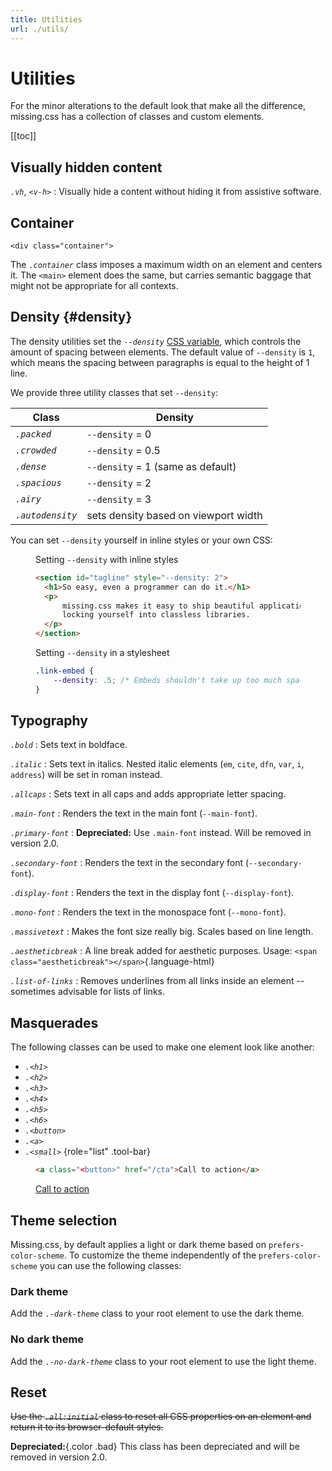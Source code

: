 ```yaml
---
title: Utilities
url: ./utils/
---
```


# Utilities

For the minor alterations to the default look that make all the difference,
missing.css has a collection of classes and custom elements.

[[toc]]

## Visually hidden content

<dfn>`.vh`</dfn>, <dfn>`<v-h>`</dfn>
:   Visually hide a content without hiding it from assistive software.


## Container

`<div class="container">`

The <dfn>`.container`</dfn> class imposes a maximum width on an element and 
centers it. The `<main>` element does the same, but carries semantic baggage
that might not be appropriate for all contexts.


## Density {#density}

The density utilities set the <dfn>`--density`</dfn> [CSS variable][], which
controls the amount of spacing between elements. The default value of
`--density` is `1`, which means the spacing between paragraphs is
equal to the height of 1 line.

We provide three utility classes that set `--density`:

| Class                     | Density                                    |
|---------------------------|--------------------------------------------|
| <dfn>`.packed`</dfn>      | `--density` = 0                            |
| <dfn>`.crowded`</dfn>     | `--density` = 0.5                          |
| <dfn>`.dense`</dfn>       | `--density` = 1 (same as default)          |
| <dfn>`.spacious`</dfn>    | `--density` = 2                            |
| <dfn>`.airy`</dfn>        | `--density` = 3                            |
| <dfn>`.autodensity`</dfn> | sets density based on viewport width       |

You can set `--density` yourself in inline styles or your own CSS:

<figure>
<figcaption>Setting <code>--density</code> with inline styles</figcaption>

  ~~~ html
  <section id="tagline" style="--density: 2">
    <h1>So easy, even a programmer can do it.</h1>
    <p>
        missing.css makes it easy to ship beautiful applications without
        locking yourself into classless libraries.
    </p>
  </section>
  ~~~
</figure>

<figure>
<figcaption>Setting <code>--density</code> in a stylesheet</figcaption>

  ~~~ css
  .link-embed {
      --density: .5; /* Embeds shouldn't take up too much space */
  }
  ~~~

</figure>


## Typography

<dfn>`.bold`</dfn>
:   Sets text in boldface.

<dfn>`.italic`</dfn>
:   Sets text in italics. Nested italic elements
    (`em`, `cite`, `dfn`, `var`, `i`, `address`) will be set in roman instead.

<dfn>`.allcaps`</dfn>
:   Sets text in all caps and adds appropriate letter spacing.

<dfn>`.main-font`</dfn>
:   Renders the text in the main font (`--main-font`).

<dfn>`.primary-font`</dfn>
:   <strong class="bad color">Depreciated:</strong> Use `.main-font` instead. Will be removed in version 2.0.

<dfn>`.secondary-font`</dfn>
:   Renders the text in the secondary font (`--secondary-font`).

<dfn>`.display-font`</dfn>
:   Renders the text in the display font (`--display-font`).

<dfn>`.mono-font`</dfn>
:   Renders the text in the monospace font (`--mono-font`).

<dfn>`.massivetext`</dfn>
:   Makes the font size really big. Scales based on line length.

<dfn>`.aestheticbreak`</dfn>
:   A line break added for aesthetic purposes. Usage: `<span class="aestheticbreak"></span>`{.language-html}

<dfn>`.list-of-links`</dfn>
:   Removes underlines from all links inside an element -- sometimes advisable for lists of links.


## Masquerades

The following classes can be used to make one element look like another:

 - <dfn>`.<h1>`</dfn>
 - <dfn>`.<h2>`</dfn>
 - <dfn>`.<h3>`</dfn>
 - <dfn>`.<h4>`</dfn>
 - <dfn>`.<h5>`</dfn>
 - <dfn>`.<h6>`</dfn>
 - <dfn>`.<button>`</dfn>
 - <dfn>`.<a>`</dfn>
 - <dfn>`.<small>`</dfn>
 {role="list" .tool-bar}

<figure>

  ~~~ html
  <a class="<button>" href="/cta">Call to action</a>
  ~~~

  <p><a class="<button>" href="#">Call to action</a>


</figure>

## Theme selection

Missing.css, by default applies a light or dark theme based on `prefers-color-scheme`.
To customize the theme independently of the `prefers-color-scheme` you can use
the following classes:

### Dark theme

Add the <dfn>`.-dark-theme`</dfn> class to your root element to use the dark theme.

### No dark theme

Add the <dfn>`.-no-dark-theme`</dfn> class to your root element to use the light theme.

## Reset

~~Use the <dfn>`.all:initial`</dfn> class to reset all CSS properties on an
element and return it to its browser-default styles.~~

**Depreciated:**{.color .bad} This class has been depreciated and will be removed in version 2.0.



[CSS variable]: /docs/variables
